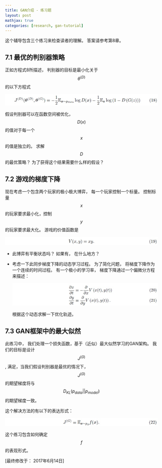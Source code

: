 ```yaml
---
title: GAN介绍 - 练习题
layout: post
mathjax: true
categories: [research, gan-tutorial]
---
```


这个辅导包含三个练习来检查读者的理解。 答案请参考第8章。

## 7.1 最优的判别器策略

正如方程式8所描述， 判别器的目标是最小化关于$$\theta^{(D)}$$的以下方程式

![Equation 18](/images/201705/10/eq18.jpg)

假设判别器可以在函数空间被优化， $$D(x)$$的值对于每一个$$x$$的值是独立的。
求解$$D$$的最优策略？ 为了获得这个结果需要什么样的假设？

## 7.2 游戏的梯度下降

现在考虑一个包含两个玩家的极小极大博弈， 每一个玩家控制一个标量。 
控制标量$$x$$的玩家要求最小化，控制$$y$$的玩家要求最大化。
游戏的价值函数是

![Equation 19](/images/201705/10/eq19.jpg)

* 此博弈有平衡状态吗？ 如果有， 在什么地方？
* 考虑一下此同步梯度下降的动态学习过程。 为了简化问题， 将梯度下降作为一个连续的时间过程。 有一个极小的学习率， 梯度下降通过一个偏微分方程来描述：

  ![Equation 20, 21](/images/201705/10/eq20.jpg)

  根据这个动态求解一下优化轨迹。

## 7.3 GAN框架中的最大似然

此练习中， 我们处理一个损失函数，基于（近似）最大似然学习的GAN架构。 
我们的目标是设计$$J^{(G)}$$, 满足，当我们假设判别器是最优的情况下， $$J^{(G)}$$的期望梯度将与$$D_{KL}(p_{data}||p_{model})$$的期望梯度一致。

这个解决方法的有以下的表达形式：

![Equation 22](/images/201705/10/eq22.jpg)

这个练习包含如何确定$$f$$的表现形式。

[最终修改于： 2017年6月14日]
